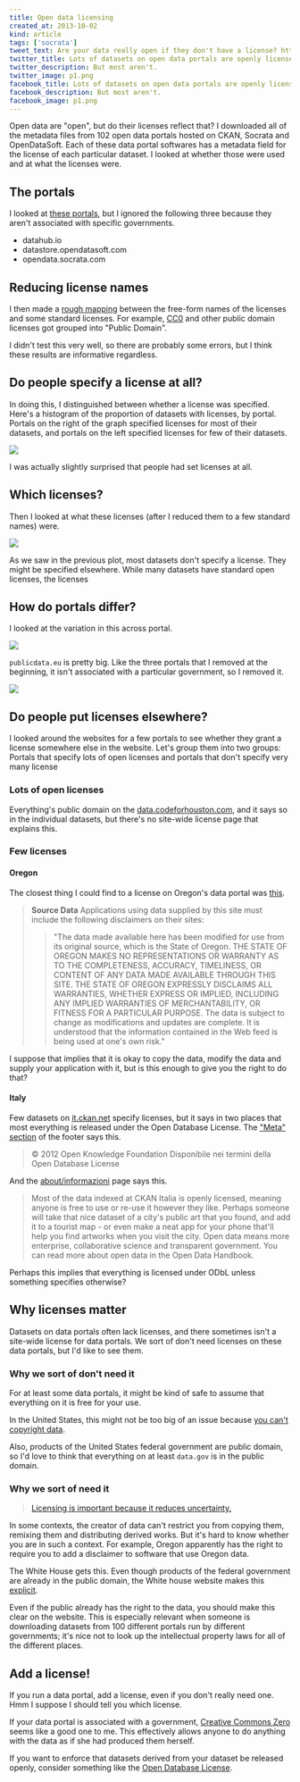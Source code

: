 ```yaml
---
title: Open data licensing
created_at: 2013-10-02
kind: article
tags: ['socrata']
tweet_text: Are your data really open if they don't have a license? http://thomaslevine.com/!/open-data-licensing
twitter_title: Lots of datasets on open data portals are openly licensed
twitter_description: But most aren't.
twitter_image: p1.png
facebook_title: Lots of datasets on open data portals are openly licensed
facebook_description: But most aren't.
facebook_image: p1.png
---
```


Open data are "open", but do their licenses reflect that?
I downloaded all of the metadata files from 102 open data
portals hosted on CKAN, Socrata and OpenDataSoft. Each of
these data portal softwares has a metadata field for the
license of each particular dataset. I looked at whether
those were used and at what the licenses were.

## The portals
I looked at [these portals](https://github.com/tlevine/open-data-download/blob/3115221f193e08d2e83eb753e8154ea9593fec55/portals.py),
but I ignored the following three because they aren't associated with specific governments.

* datahub.io
* datastore.opendatasoft.com
* opendata.socrata.com

## Reducing license names
I then made a [rough mapping](https://github.com/tlevine/open-data-download/blob/3115221f193e08d2e83eb753e8154ea9593fec55/query-license.py#L5)
between the free-form names of the
licenses and some standard licenses.
For example, [CC0](http://creativecommons.org/publicdomain/zero/1.0/) 
and other public domain licenses got grouped into "Public Domain".

I didn't test this
very well, so there are probably some errors, but I think
these results are informative regardless.

## Do people specify a license at all?
In doing this, I distinguished between whether a license was
specified. Here's a histogram of the proportion of datasets
with licenses, by portal. Portals on the right of the graph
specified licenses for most of their datasets, and portals on
the left specified licenses for few of their datasets.

![](p1.png)

I was actually slightly surprised that people had set licenses
at all.

## Which licenses?
Then I looked at what these licenses (after I reduced them to
a few standard names) were.

![](p2.png)

As we saw in the previous plot, most datasets don't specify a
license. They might be specified elsewhere.
While many datasets have standard open licenses, the licenses

## How do portals differ?
I looked at the variation in this across portal.

![](p4.png)

`publicdata.eu` is pretty big. Like the three portals that I removed
at the beginning, it isn't associated with a particular government,
so I removed it.

![](p5.png)

## Do people put licenses elsewhere?
I looked around the websites for a few portals to see whether they
grant a license somewhere else in the website. Let's group them into
two groups: Portals that specify lots of open licenses and portals
that don't specify very many license

### Lots of open licenses
Everything's public domain on the
[data.codeforhouston.com](http://data.codeforhouston.com/dataset/city-of-houston-funds),
and it says so in the individual datasets, but there's no site-wide
license page that explains this.

### Few licenses

#### Oregon
The closest thing I could find to a license on Oregon's data portal was
[this](http://www.oregon.gov/Pages/datamoderation.aspx).

> **Source Data**
> Applications using data supplied by this site must include the following disclaimers on their sites:
>
> > "The data made available here has been modified for use from its original source, which is the State of Oregon. THE STATE OF OREGON MAKES NO REPRESENTATIONS OR WARRANTY AS TO THE COMPLETENESS, ACCURACY, TIMELINESS, OR CONTENT OF ANY DATA MADE AVAILABLE THROUGH THIS SITE. THE STATE OF OREGON EXPRESSLY DISCLAIMS ALL WARRANTIES, WHETHER EXPRESS OR IMPLIED, INCLUDING ANY IMPLIED WARRANTIES OF MERCHANTABILITY, OR FITNESS FOR A PARTICULAR PURPOSE. The data is subject to change as modifications and updates are complete. It is understood that the information contained in the Web feed is being used at one's own risk."

I suppose that implies that it is okay to copy the data, modify
the data and supply your application with it, but is this enough
to give you the right to do that?

#### Italy
Few datasets on [it.ckan.net](http://it.ckan.net) specify licenses,
but it says in two places
that most everything is released under the Open Database License.
The ["Meta" section](http://it.ckan.net/#credits) of the footer says this.

> © 2012 Open Knowledge Foundation Disponibile nei termini della Open Database License

And the [about/informazioni](http://it.ckan.net/about) page says this.

> Most of the data indexed at CKAN Italia is openly licensed, meaning anyone is free to use or re-use it however they like. Perhaps someone will take that nice dataset of a city's public art that you found, and add it to a tourist map - or even make a neat app for your phone that'll help you find artworks when you visit the city. Open data means more enterprise, collaborative science and transparent government. You can read more about open data in the Open Data Handbook.

Perhaps this implies that everything is licensed under ODbL unless
something specifies otherwise?

## Why licenses matter
Datasets on data portals often lack licenses, and there sometimes
isn't a site-wide license for data portals. We sort of don't need
licenses on these data portals, but I'd like to see them.

### Why we sort of don't need it
For at least some data portals, it might be kind of safe to assume
that everything on it is free for your use.

In the United States, this might not be too big of an issue because
[you can't copyright data](http://www.lib.umich.edu/copyright/facts-and-data).

Also, products of the United States federal government are public domain,
so I'd love to think that everything on at least `data.gov` is in the public domain.

### Why we sort of need it

> [Licensing is important because it reduces uncertainty.](http://opendatacommons.org/faq/)

In some contexts, the creator of data can't restrict you from copying them,
remixing them and distributing derived works. But it's hard to know whether
you are in such a context. For example, Oregon apparently has the right to
require you to add a disclaimer to software that use Oregon data.

The White House gets this. Even though products of the federal government
are already in the public domain, the White house website makes this
[explicit](http://www.whitehouse.gov/copyright).

Even if the public already has the right to the data, you should make this
clear on the website. This is especially relevant when someone is downloading
datasets from 100 different portals run by different governments; it's nice
not to look up the intellectual property laws for all of the different places.

## Add a license!
If you run a data portal, add a license, even if you don't really need one.
Hmm I suppose I should tell you which license.

If your data portal is associated with a government,
[Creative Commons Zero](http://creativecommons.org/publicdomain/zero/1.0/)
seems like a good one to me. This effectively allows anyone to do anything with
the data as if she had produced them herself.

If you want to enforce that datasets derived from your dataset be released
openly, consider something like the
[Open Database License](http://opendatacommons.org/licenses/odbl/summary/).
